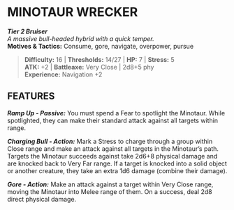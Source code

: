 # MINOTAUR WRECKER

***Tier 2 Bruiser***  
*A massive bull-headed hybrid with a quick temper.*  
**Motives & Tactics:** Consume, gore, navigate, overpower, pursue

> **Difficulty:** 16 | **Thresholds:** 14/27 | **HP:** 7 | **Stress:** 5  
> **ATK:** +2 | **Battleaxe:** Very Close | 2d8+5 phy  
> **Experience:** Navigation +2

## FEATURES

***Ramp Up - Passive:*** You must spend a Fear to spotlight the Minotaur. While spotlighted, they can make their standard attack against all targets within range.

***Charging Bull - Action:*** Mark a Stress to charge through a group within Close range and make an attack against all targets in the Minotaur’s path. Targets the Minotaur succeeds against take 2d6+8 physical damage and are knocked back to Very Far range. If a target is knocked into a solid object or another creature, they take an extra 1d6 damage (combine their damage).

***Gore - Action:*** Make an attack against a target within Very Close range, moving the Minotaur into Melee range of them. On a success, deal 2d8 direct physical damage.
